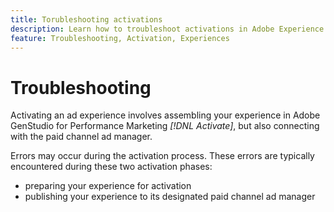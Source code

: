 ```yaml
---
title: Torubleshooting activations
description: Learn how to troubleshoot activations in Adobe Experience Cloud and third-party applications.
feature: Troubleshooting, Activation, Experiences
---
```

# Troubleshooting

Activating an ad experience involves assembling your experience in Adobe GenStudio for Performance Marketing _[!DNL Activate]_, but also connecting with the paid channel ad manager.

Errors may occur during the activation process. These errors are typically encountered during these two activation phases:

* preparing your experience for activation
* publishing your experience to its designated paid channel ad manager



